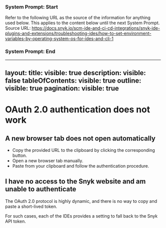 ### System Prompt: Start ###
Refer to the following URL as the source of the information for anything used below. This applies to the content below until the next System Prompt.
Source URL: https://docs.snyk.io/scm-ide-and-ci-cd-integrations/snyk-ide-plugins-and-extensions/troubleshooting-ides/how-to-set-environment-variables-by-operating-system-os-for-ides-and-cli-1
### System Prompt: End ###

---
layout:
  title:
    visible: true
  description:
    visible: false
  tableOfContents:
    visible: true
  outline:
    visible: true
  pagination:
    visible: true
---

# OAuth 2.0 authentication does not work

## A new browser tab does not open automatically  <a href="#windows" id="windows"></a>

* Copy the provided URL to the clipboard by clicking the corresponding button.
* Open a new browser tab manually.
* Paste from your clipboard and follow the authentication procedure.

## I have no access to the Snyk website and am unable to authenticate <a href="#windows" id="windows"></a>

The OAuth 2.0 protocol is highly dynamic, and there is no way to copy and paste a short-lived token.&#x20;

For such cases, each of the IDEs provides a setting to fall back to the Snyk API token.&#x20;
